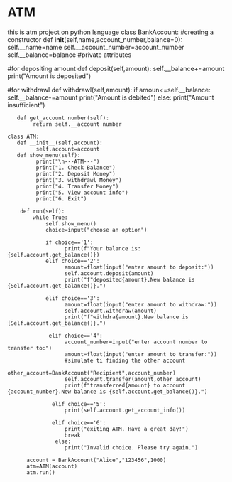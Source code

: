 # ATM
this is atm project on python lsnguage
class BankAccount:
#creating a constructor
    def __init__(self,name,account_number,balance=0):
          self.__name=name
          self.__account_number=account_number
          self.__balance=balance #private attributes

 #for depositing amount
     def deposit(self,amount):
         self.__balance+=amount
         print("Amount is deposited")

  #for withdrawl
      def withdrawl(self,amount):
          if amoun<=self.__balance:
             self.__balance-=amount
             print("Amount is debited")
          else:
             print("Amount insufficient")

       def get_account number(self):
            return self.__account number

    class ATM:
       def __init__(self,account):
             self.account=account
       def show_menu(self):
             print("\n---ATM---")
             print("1. Check Balance")
             print("2. Deposit Money")
             print("3. withdrawl Money")
             print("4. Transfer Money")
             print("5. View account info")
             print("6. Exit")

        def run(self):
            while True:
                self.show_menu()
                choice=input("choose an option")

                if choice=='1':
                      print(f"Your balance is:{self.account.get_balance()})
                elif choice=='2':
                      amount=float(input("enter amount to deposit:"))
                      self.account.deposit(amount)
                      print("f"deposited{amount}.New balance is {Self.account.get_balance()}.")

                elif choice=='3':
                      amount=float(input("enter amount to withdraw:"))
                      self.account.withdraw(amount)
                      print("f"withdra{amount}.New balance is {Self.account.get_balance()}.")

                 elif choice=='4':
                      account_number=input("enter account number to transfer to:")
                      amount=float(input("enter amount to transfer:"))
                      #simulate ti finding the other account
                      other_account=BankAccount("Recipient",account_number)
                      self.account.transfer(amount,other_account)
                      print(f"transferred{amount} to account {account_number}.New balance is {self.account.get_balance()}.")

                  elif choice=='5':    
                      print(self.account.get_account_info())

                  elif choice=='6':   
                      print("exiting ATM. Have a great day!")
                      break
                   else:
                      print("Invalid choice. Please try again.")

          account = BankAccount("Alice","123456",1000)
          atm=ATM(account)
          atm.run()
                      
                
                
